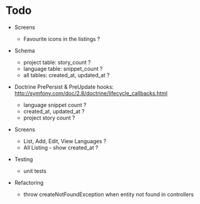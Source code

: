 
Todo
===
- Screens
    - Favourite icons in the listings ?

- Schema 
    - project table: story_count ?  
    - language table: snippet_count ?
    - all tables: created_at, updated_at ?

- Doctrine PrePersist & PreUpdate 
    hooks: http://symfony.com/doc/2.8/doctrine/lifecycle_callbacks.html
    - language snippet count ?   
    - created_at, updated_at ?   
    - project story count ?

- Screens
    - List, Add, Edit, View Languages ?
    - All Listing - show created_at ?
    
- Testing
    - unit tests

- Refactoring
    - throw createNotFoundException when entity not found in controllers

    
